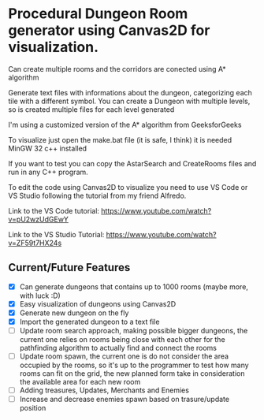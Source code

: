 # Procedural Dungeon Room generator using Canvas2D for visualization.

Can create multiple rooms and the corridors are conected using A* algorithm

Generate text files with informations about the dungeon, categorizing each tile with a different symbol. You can create a Dungeon with multiple levels, so is created multiple files for each level generated

I'm using a customized version of the A* algorithm from GeeksforGeeks

To visualize just open the make.bat file (it is safe, I think) it is needed MinGW 32 c++ installed

If you want to test you can copy the AstarSearch and CreateRooms files and run in any C++ program.

To edit the code using Canvas2D to visualize you need to use VS Code or VS Studio following the tutorial from my friend Alfredo.

Link to the VS Code tutorial: https://www.youtube.com/watch?v=pU2wzUdGEwY

Link to the VS Studio Tutorial: https://www.youtube.com/watch?v=ZF59t7HX24s

## Current/Future Features

- [x]  Can generate dungeons that contains up to 1000 rooms (maybe more, with luck :D)
- [x]  Easy visualization of dungeons using Canvas2D
- [x]  Generate new dungeon on the fly
- [X]  Import the generated dungeon to a text file
- [ ]  Update room search approach, making possible bigger dungeons, the current one relies on rooms being close with each other for the pathfinding algorithm to actually find and connect the rooms
- [ ]  Update room spawn, the current one is do not consider the area occupied by the rooms, so it's up to the programmer to test how many rooms can fit on the grid, the new planned form take in consideration the available area for each new room
- [ ]  Adding treasures, Updates, Merchants and Enemies
- [ ]  Increase and decrease enemies spawn based on trasure/update position
